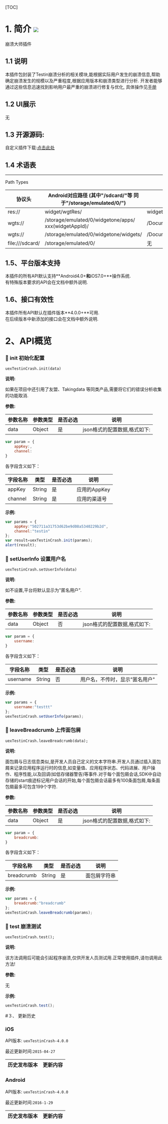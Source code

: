 [TOC]

# 1. 简介 [![](http://appcan-download.oss-cn-beijing.aliyuncs.com/%E5%85%AC%E6%B5%8B%2Fgf.png)]()
崩溃大师插件

## 1.1 说明
本插件包封装了Testin崩溃分析的相关模块,能根据实际用户发生的崩溃信息,帮助确定崩溃发生的规模以及严重程度,根据应用版本和崩溃类型进行分析.
开发者能够通过这些信息迅速找到影响用户最严重的崩溃进行修复与优化, 具体操作见[手册](http://newdocx.appcan.cn/newdocx/docx?type=1046_975 "手册")

## 1.2 UI展示
无

## 1.3 开源源码:
自定义插件下载:[点击此处](http://plugin.appcan.cn/details.html?id=407_index)  

## 1.4 术语表

-----
Path Types

| 协议头             | Android对应路径 (其中"/sdcard/"等 同于"/storage/emulated/0/") | iOS对应路径                           |
| --------------- | ---------------------------------------- | --------------------------------- |
| res://          | widget/wgtRes/                           | widget/wgtRes                     |
| wgts://         | /storage/emulated/0/widgetone/apps/ xxx(widgetAppId)/ | /Documents/apps/xxx(widgetAppId)/ |
| wgts://         | /storage/emulated/0/widgetone/widgets/   | /Documents/widgets/               |
| file:///sdcard/ | /storage/emulated/0/                     | 无                                 |

## 1.5、平台版本支持
本插件的所有API默认支持**Android4.0+**和**iOS7.0+**操作系统.  
有特殊版本要求的API会在文档中额外说明.

## 1.6、接口有效性
本插件所有API默认在插件版本**4.0.0+**可用.  
在后续版本中新添加的接口会在文档中额外说明.

# 2、API概览

### 🍭 init 初始化配置

`uexTestinCrash.init(data)`

**说明:**

如果在项目中还引用了友盟、Takingdata 等同类产品,需要将它们的错误分析收集的功能取消.

**参数:**

| 参数名称 | 参数类型   | 是否必选 | 说明                |
| ---- | ------ | ---- | ----------------- |
| data | Object | 是    | json格式的配置数据,格式如下: |

```javascript
var param = {
	appKey:,
	channel:
}             
```

各字段含义如下：

| 字段名称    | 类型     | 是否必选 | 说明        |
| ------- | ------ | ---- | --------- |
| appKey  | String | 是    | 应用的AppKey |
| channel | String | 是    | 应用的渠道号    |

**示例:**

```javascript
var params = {
	appKey:"502711a31753d62be9d08a5340229b2d",
	channel:"testin"
};
var result=uexTestinCrash.init(params);
alert(result);
```

### 🍭 setUserInfo 设置用户名

`uexTestinCrash.setUserInfo(data)`

**说明:**

如不设置,平台将默认显示为"匿名用户".
​                 

**参数:**

| 参数名称 | 参数类型   | 是否必选 | 说明                |
| ---- | ------ | ---- | ----------------- |
| data | Object | 否    | json格式的配置数据,格式如下: |

```javascript
var param = {
	username:
}
```

各字段含义如下：

| 字段名称     | 类型     | 是否必选 | 说明               |
| -------- | ------ | ---- | ---------------- |
| username | String | 否    | 用户名，不传时，显示"匿名用户" |

**示例:**

```javascript
var params = {
	username:"testtt"
};
uexTestinCrash.setUserInfo(params);
```


### 🍭 leaveBreadcrumb 上传面包屑

`uexTestinCrash.leaveBreadcrumb(data);`

**说明:**

面包屑与日志信息类似,是开发人员自己定义的文本字符串.开发人员通过插入面包屑来记录应用程序运行时的信息,如变量值、应用程序状态、代码进展、用户操作、程序性能,以及回调(如低存储器警告)等事件.对于每个面包屑会话,SDK中自动存储的start痕迹标记用户会话的开始,每个面包屑会话最多有100条面包屑,每条面包屑最多可包含199个字符.
​                 

**参数:**

| 参数名称 | 参数类型   | 是否必选 | 说明                |
| ---- | ------ | ---- | ----------------- |
| data | Object | 是    | json格式的配置数据,格式如下: |

```javascript
var param = {
	breadcrumb:
}
```


各字段含义如下：

| 字段名称       | 类型     | 是否必选 | 说明     |
| ---------- | ------ | ---- | ------ |
| breadcrumb | String | 是    | 面包屑字符串 |

**示例:**


```javascript
var params = {
	breadcrumb:"breadcrumb"
};
uexTestinCrash.leaveBreadcrumb(params);
```


### 🍭 test 崩溃测试

`uexTestinCrash.test();`

**说明:**

该方法调用后可能会引起程序崩溃,仅供开发人员测试用.正常使用插件,请勿调用此方法!

**参数:**

无             

**示例:**


```javascript
uexTestinCrash.test();
```


#３、 更新历史

### iOS

API版本: `uexTestinCrash-4.0.0`

最近更新时间:`2015-04-27`

| 历史发布版本 | 更新内容     |
| ------ | -------- |

### Android

API版本: `uexTestinCrash-4.0.0`

最近更新时间:`2016-1-29`

| 历史发布版本 | 更新内容               |
| ------ | ------------------ |
